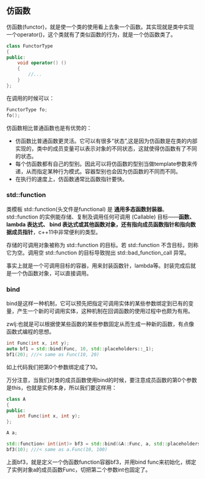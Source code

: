 ## 仿函数

仿函数(functor)，就是使一个类的使用看上去象一个函数。其实现就是类中实现一个operator()，这个类就有了类似函数的行为，就是一个仿函数类了。

``` c++
class FunctorType
{
public:
    void operator() ()
    {
        //...
    }
};
```

在调用的时候可以：

``` c++
FunctorType fo;
fo();

```

仿函数相比普通函数也是有优势的：

 -  仿函数比普通函数更灵活。它可以有很多“状态”,这是因为仿函数是在类的内部实现的，类中的成员变量可以表示对象的不同状态，这就使得仿函数有了不同的状态。
 - 每个仿函数都有自己的型别。因此可以将仿函数的型别当做template参数来传递，从而指定某种行为模式。容器型别也会因为仿函数的不同而不同。
 - 在执行的速度上，仿函数通常比函数指针要快。


### std::function
类模板 std::function(头文件是functional) 是 **通用多态函数封装器**。 std::function 的实例能存储、复制及调用任何可调用 (Callable) 目标——**函数、 lambda 表达式、 bind 表达式或其他函数对象，还有指向成员函数指针和指向数据成员指针**，c++11中非常便利的类型。

存储的可调用对象被称为 std::function 的目标。若 std::function 不含目标，则称它为空。调用空 std::function 的目标导致抛出 std::bad_function_call 异常。

事实上就是一个可调用目标的容器，用来封装函数针，lambda等。封装完成后就是一个伪函数对象，可以直接调用。

### bind
bind是这样一种机制，它可以预先把指定可调用实体的某些参数绑定到已有的变量，产生一个新的可调用实体，这种机制在回调函数的使用过程中也颇为有用。

zwlj:也就是可以根据使某些函数的某些参数固定从而生成一种新的函数，有点像函数式编程的思想。

``` c++
int Func(int x, int y);  
auto bf1 = std::bind(Func, 10, std::placeholders::_1);  
bf1(20); ///< same as Func(10, 20)  
```

如上代码我们把第0个参数绑定成了10。


万分注意，当我们对类的成员函数使用bind的时候，要注意成员函数的第0个参数是this，也就是实例本身，所以我们要这样用：

``` c++
class A  
{  
public:  
    int Func(int x, int y);  
};  

A a;  

std::function< int(int)> bf3 = std::bind(&A::Func, a, std::placeholders::_1, 100);  
bf3(10); ///< same as a.Func(10, 100)  
```

上面bf3，就是定义一个伪函数function容器bf3，并用bind func来初始化，绑定了实例对象a的成员函数Func，切把第二个参数int也固定了。

